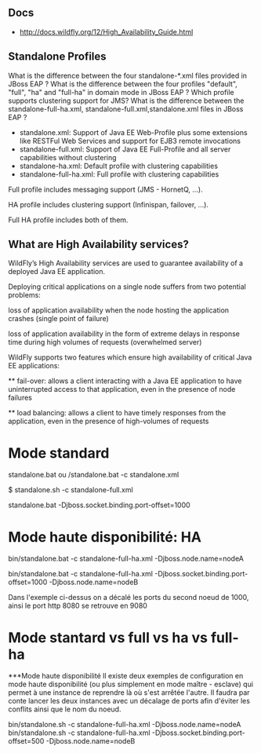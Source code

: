 ## Docs

- http://docs.wildfly.org/12/High_Availability_Guide.html

##   Standalone Profiles

What is the difference between the four standalone-*.xml files provided in JBoss EAP ?
What is the difference between the four profiles "default", "full", "ha" and "full-ha" in domain mode in JBoss EAP ?
Which profile supports clustering support for JMS?
What is the difference between the standalone-full-ha.xml, standalone-full.xml,standalone.xml files in JBoss EAP ?

* standalone.xml: Support of Java EE Web-Profile plus some extensions like RESTFul Web Services and support for EJB3 remote invocations
* standalone-full.xml: Support of Java EE Full-Profile and all server capabilities without clustering
* standalone-ha.xml: Default profile with clustering capabilities
* standalone-full-ha.xml: Full profile with clustering capabilities

Full profile includes messaging support (JMS - HornetQ, ...).

HA profile includes clustering support (Infinispan, failover, ...).

Full HA profile includes both of them.


## What are High Availability services?
WildFly’s High Availability services are used to guarantee availability of a deployed Java EE application.

Deploying critical applications on a single node suffers from two potential problems:

loss of application availability when the node hosting the application crashes (single point of failure)

loss of application availability in the form of extreme delays in response time during high volumes of requests (overwhelmed server)

WildFly supports two features which ensure high availability of critical Java EE applications:

** fail-over: allows a client interacting with a Java EE application to have uninterrupted access to that application, even in the presence of node failures

** load balancing: allows a client to have timely responses from the application, even in the presence of high-volumes of requests


# Mode standard

standalone.bat   ou  /standalone.bat -c standalone.xml 


$ standalone.sh -c standalone-full.xml

standalone.bat -Djboss.socket.binding.port-offset=1000  

# Mode haute disponibilité: HA


bin/standalone.bat -c standalone-full-ha.xml -Djboss.node.name=nodeA


bin/standalone.bat  -c standalone-full-ha.xml -Djboss.socket.binding.port-offset=1000 -Djboss.node.name=nodeB

Dans l'exemple ci-dessus on a décalé les ports du second noeud de 1000, ainsi le port http 8080 se retrouve en 9080


# Mode stantard vs full vs ha vs full-ha
***Mode haute disponibilité
Il existe deux exemples de configuration en mode haute disponibilité (ou plus simplement en mode maître - esclave) qui permet à une instance de reprendre là où s'est arrêtée l'autre. Il faudra par conte lancer les deux instances avec un décalage de ports afin d'éviter les conflits ainsi que le nom du noeud.

bin/standalone.sh -c standalone-full-ha.xml -Djboss.node.name=nodeA
bin/standalone.sh -c standalone-full-ha.xml -Djboss.socket.binding.port-offset=500 -Djboss.node.name=nodeB
